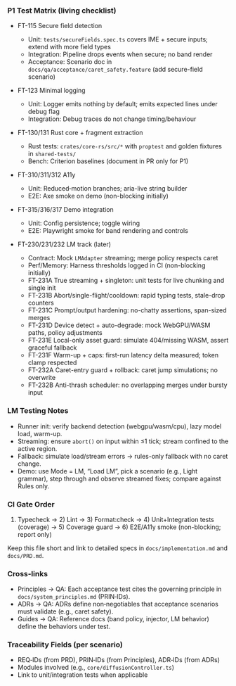 <!--══════════════════════════════════════════════════
  ╔══════════════════════════════════════════════════════╗
  ║  ░  P1 TEST MATRIX & QUALITY GATES  ░░░░░░░░░░░░░░░░  ║
  ║                                                      ║
  ║                                                      ║
  ║                                                      ║
  ║                                                      ║
  ║           ╌╌  P L A C E H O L D E R  ╌╌              ║
  ║                                                      ║
  ║                                                      ║
  ║                                                      ║
  ║                                                      ║
  ╚══════════════════════════════════════════════════════╝
    • WHAT ▸ Checklist linking P1 tasks to tests and gates
    • WHY  ▸ Hard proof that features work even without manual UI tests
    • HOW  ▸ Map each FT-* to unit/integration/acceptance tests + CI gates
-->

### P1 Test Matrix (living checklist)

- FT-115 Secure field detection
  - Unit: `tests/secureFields.spec.ts` covers IME + secure inputs; extend with more field types
  - Integration: Pipeline drops events when secure; no band render
  - Acceptance: Scenario doc in `docs/qa/acceptance/caret_safety.feature` (add secure-field scenario)

- FT-123 Minimal logging
  - Unit: Logger emits nothing by default; emits expected lines under debug flag
  - Integration: Debug traces do not change timing/behaviour

- FT-130/131 Rust core + fragment extraction
  - Rust tests: `crates/core-rs/src/*` with `proptest` and golden fixtures in `shared-tests/`
  - Bench: Criterion baselines (document in PR only for P1)

- FT-310/311/312 A11y
  - Unit: Reduced‑motion branches; aria-live string builder
  - E2E: Axe smoke on demo (non-blocking initially)

- FT-315/316/317 Demo integration
  - Unit: Config persistence; toggle wiring
  - E2E: Playwright smoke for band rendering and controls

- FT-230/231/232 LM track (later)
  - Contract: Mock `LMAdapter` streaming; merge policy respects caret
  - Perf/Memory: Harness thresholds logged in CI (non-blocking initially)
  - FT-231A True streaming + singleton: unit tests for live chunking and single init
  - FT-231B Abort/single-flight/cooldown: rapid typing tests, stale-drop counters
  - FT-231C Prompt/output hardening: no-chatty assertions, span-sized merges
  - FT-231D Device detect + auto-degrade: mock WebGPU/WASM paths, policy adjustments
  - FT-231E Local-only asset guard: simulate 404/missing WASM, assert graceful fallback
  - FT-231F Warm-up + caps: first-run latency delta measured; token clamp respected
  - FT-232A Caret-entry guard + rollback: caret jump simulations; no overwrite
  - FT-232B Anti-thrash scheduler: no overlapping merges under bursty input

### LM Testing Notes

- Runner init: verify backend detection (webgpu/wasm/cpu), lazy model load, warm-up.
- Streaming: ensure `abort()` on input within ≤1 tick; stream confined to the active region.
- Fallback: simulate load/stream errors → rules-only fallback with no caret change.
- Demo: use Mode = LM, “Load LM”, pick a scenario (e.g., Light grammar), step through and observe streamed fixes; compare against Rules only.

### CI Gate Order

1. Typecheck → 2) Lint → 3) Format:check → 4) Unit+Integration tests (coverage) → 5) Coverage guard → 6) E2E/A11y smoke (non-blocking; report only)

Keep this file short and link to detailed specs in `docs/implementation.md` and `docs/PRD.md`.

### Cross‑links

- Principles → QA: Each acceptance test cites the governing principle in `docs/system_principles.md` (PRIN‑IDs).
- ADRs → QA: ADRs define non‑negotiables that acceptance scenarios must validate (e.g., caret safety).
- Guides → QA: Reference docs (band policy, injector, LM behavior) define the behaviors under test.

### Traceability Fields (per scenario)

- REQ‑IDs (from PRD), PRIN‑IDs (from Principles), ADR‑IDs (from ADRs)
- Modules involved (e.g., `core/diffusionController.ts`)
- Link to unit/integration tests when applicable
